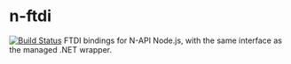 # n-ftdi
[![Build Status](https://artemkn90.visualstudio.com/artemkn90/_apis/build/status/Incont.n-ftdi?branchName=master)](https://artemkn90.visualstudio.com/artemkn90/_build/latest?definitionId=1&branchName=master)
FTDI bindings for N-API Node.js, with the same interface as the managed .NET wrapper.
